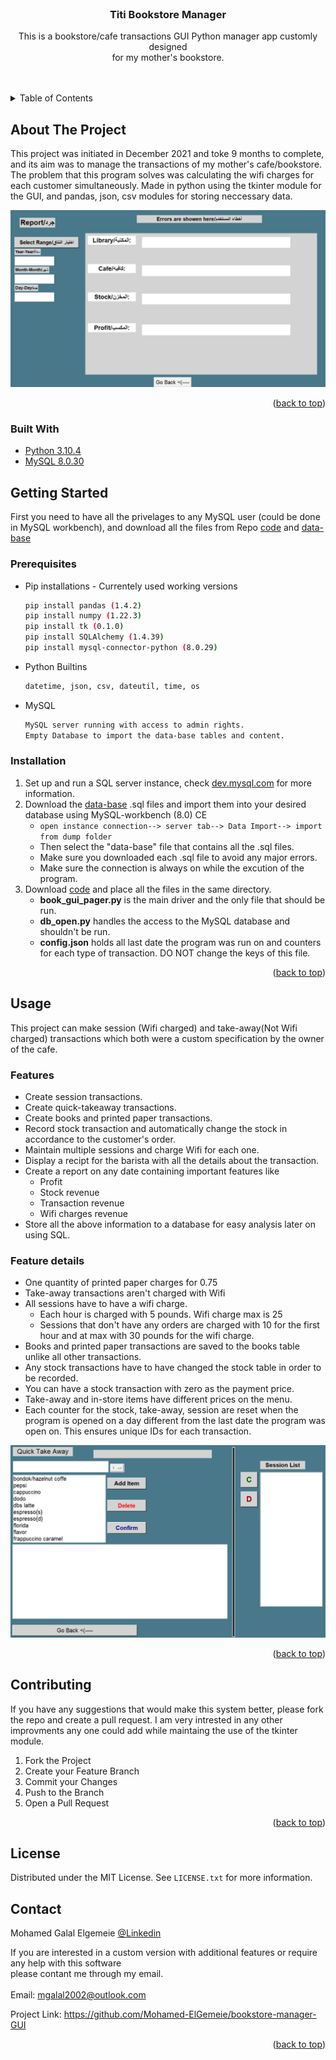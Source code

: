<br />
<h3 align="center">Titi Bookstore Manager</h3>
  <p align="center">
    This is a bookstore/cafe transactions GUI Python manager app customly designed<br>for my mother's bookstore.
    <br />
    <br />
    <br />
  </p>
</div>
<details>
  <summary>Table of Contents</summary>
  <ol>
    <li>
      <a href="#about-the-project">About The Project</a>
      <ul>
        <li><a href="#built-with">Built With</a></li>
      </ul>
    </li>
    <li>
      <a href="#getting-started">Getting Started</a>
      <ul>
        <li><a href="#prerequisites">Prerequisites</a></li>
        <li><a href="#installation">Installation</a></li>
      </ul>
    </li>
    <li><a href="#usage">Usage</a></li>
    <li><a href="#contributing">Contributing</a></li>
    <li><a href="#license">License</a></li>
    <li><a href="#contact">Contact</a></li>
  </ol>
</details>



<!-- ABOUT THE PROJECT -->
## About The Project

This project was initiated in December 2021 and toke 9 months to complete, and its aim was to manage the transactions of my mother's cafe/bookstore. The problem that this program solves was calculating the wifi charges for each customer simultaneously. Made in python using the tkinter module for the GUI, and pandas, json, csv modules for storing neccessary data.

![image](https://github.com/Mohamed-ElGemeie/bookstore-manager-GUI/blob/main/imgs/report.PNG?raw=true)
<p align="right">(<a href="#top">back to top</a>)</p>



### Built With

* [Python 3.10.4](https://www.python.org/downloads/release/python-3104/)
* [MySQL 8.0.30](https://dev.mysql.com/downloads/)

<!-- GETTING STARTED -->
## Getting Started

First you need to have all the privelages to any MySQL user (could be done in MySQL workbench), and download all the files from Repo [code](https://github.com/Mohamed-ElGemeie/bookstore-manager-GUI/tree/main/code) and [data-base](https://github.com/Mohamed-ElGemeie/bookstore-manager-GUI/tree/main/data-base)

### Prerequisites

* Pip installations - Currentely used working versions
  ```sh
  pip install pandas (1.4.2)
  pip install numpy (1.22.3)
  pip install tk (0.1.0)
  pip install SQLAlchemy (1.4.39)
  pip install mysql-connector-python (8.0.29)
  ```
* Python Builtins
    ```sh
    datetime, json, csv, dateutil, time, os 
    ```
* MySQL
    ```sh
    MySQL server running with access to admin rights.
    Empty Database to import the data-base tables and content.
    ```
### Installation

1. Set up and run a SQL server instance, check [dev.mysql.com](https://dev.mysql.com/doc/workbench/en/wb-mysql-connections-new.html) for more information.
2. Download the [data-base](https://github.com/Mohamed-ElGemeie/bookstore-manager-GUI/tree/main/data-base) .sql files and import them into your desired database using MySQL-workbench (8.0) CE
   * ```open instance connection--> server tab--> Data Import--> import from dump folder```
   * Then select the "data-base" file that contains all the .sql files.
   * Make sure you downloaded each .sql file to avoid any major errors.
   * Make sure the connection is always on while the excution of the program.
3. Download [code](https://github.com/Mohamed-ElGemeie/bookstore-manager-GUI/tree/main/code) and place all the files in the same directory.
    * <b>book_gui_pager.py</b> is the main driver and the only file that should be run.
    * <b>db_open.py</b> handles the access to the MySQL database and shouldn't be run.
    * <b>config.json</b> holds all last date the program was run on and counters for each type of transaction. DO NOT change the keys of this file.
   
<p align="right">(<a href="#top">back to top</a>)</p>



<!-- USAGE EXAMPLES -->
## Usage

This project can make session (Wifi charged) and take-away(Not Wifi charged) transactions which both were a custom specification by the owner of the cafe.<br>
### Features
* Create session transactions.
* Create quick-takeaway transactions.
* Create books and printed paper transactions.
* Record stock transaction and automatically change the stock in accordance to the customer's order.
* Maintain multiple sessions and charge Wifi for each one.
* Display a recipt for the barista with all the details about the transaction.
* Create a report on any date containing important features like
    * Profit
    * Stock revenue 
    * Transaction revenue 
    * Wifi charges revenue
* Store all the above information to a database for easy analysis later on using SQL.

### Feature details
* One quantity of printed paper charges for 0.75 
* Take-away transactions aren't charged with Wifi
* All sessions have to have a wifi charge.
    * Each hour is charged with 5 pounds. Wifi charge max is 25
    * Sessions that don't have any orders are charged with 10 for the first hour and at max with 30 pounds for the wifi charge.
* Books and printed paper transactions are saved to the books table unlike all other transactions.
* Any stock transactions have to have changed the stock table in order to be recorded.
* You can have a stock transaction with zero as the payment price.
* Take-away and in-store items have different prices on the menu.
* Each counter for the  stock, take-away, session are reset when the program is opened on a day different from the last date the program was open on. This ensures unique IDs for each transaction.

![image](https://github.com/Mohamed-ElGemeie/bookstore-manager-GUI/blob/main/imgs/session_order.PNG?raw=true)
<p align="right">(<a href="#top">back to top</a>)</p>

<!-- CONTRIBUTING -->
## Contributing

If you have any suggestions that would make this system better, please fork the repo and create a pull request. I am very intrested in any other improvments any one could add while maintaing the use of the tkinter module.

1. Fork the Project
2. Create your Feature Branch 
3. Commit your Changes 
4. Push to the Branch 
5. Open a Pull Request

<p align="right">(<a href="#top">back to top</a>)</p>


<!-- LICENSE -->
## License

Distributed under the MIT License. See `LICENSE.txt` for more information.


<!-- CONTACT -->
## Contact
Mohamed Galal Elgemeie [@Linkedin](https://www.linkedin.com/in/mohamed-elgemeie) 
<br>

If you are interested in a custom version with additional features or require any help with this software<br>please contant me through my email.<br><br>
Email: mgalal2002@outlook.com<br>

Project Link: https://github.com/Mohamed-ElGemeie/bookstore-manager-GUI
<p align="right">(<a href="#top">back to top</a>)</p>

